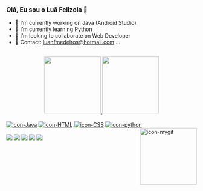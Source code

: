 ### Olá, Eu sou o Luã Felizola 👋

- 🔭 I’m currently working on Java (Android Studio)
- 🌱 I’m currently learning Python
- 👯 I’m looking to collaborate on Web Developer
- 💬 Contact: luanfmedeiros@hotmail.com ...
##
<div align="center">
  <a href="https://github.com/luansud">
  <img height="150em" widht="150em" src="https://github-readme-stats.vercel.app/api?username=luansud&show_icons=true&theme=algolia&include_all_commits=true&count_private=true"/>
  <img height="150em" widht="150em" src="https://github-readme-stats.vercel.app/api/top-langs/?username=luansud&layout=compact&langs_count=7&theme=algolia"/>
</div>

  <div style="display: inline_block"><br>
<!--  <img align="center" alt="icon-Js" src="https://img.shields.io/badge/JavaScript-F7DF1E?style=for-the-badge&logo=javascript&logoColor=black"> -->
  <img align="center" alt="icon-Java" src="https://img.shields.io/badge/Java-ED8B00?style=for-the-badge&logo=java&logoColor=white">
  <img align="center" alt="icon-HTML" src="https://img.shields.io/badge/HTML5-E34F26?style=for-the-badge&logo=html5&logoColor=white">
  <img align="center" alt="icon-CSS" src="https://img.shields.io/badge/CSS-239120?&style=for-the-badge&logo=css3&logoColor=white">
<!--  <img align="center" alt="icon-PHP" src="https://img.shields.io/badge/PHP-777BB4?style=for-the-badge&logo=php&logoColor=white"> -->
  <img align="center" alt="icon-python" src="https://img.shields.io/badge/Python-3776AB?style=for-the-badge&logo=python&logoColor=white">
  <img align="right" alt="icon-mygif" height="150px" witdh:"150px" src="https://s1.gifyu.com/images/Meu-GIF.gif">
  
</div>
<br>
<div> 
  <a href="https://www.instagram.com/luafsoares/" target="_blank"><img src="https://img.shields.io/badge/-Instagram-%23E4405F?style=for-the-badge&logo=instagram&logoColor=white" target="_blank"></a>
  <a href = "mailto:luanti.sud@gmail.com"><img src="https://img.shields.io/badge/-Gmail-%23333?style=for-the-badge&logo=gmail&logoColor=white" target="_blank"></a>
  <a href = "mailto:luanfmedeiros@hotmail.com"><img src="https://img.shields.io/badge/Microsoft_Outlook-0078D4?style=for-the-badge&logo=microsoft-outlook&logoColor=white" target="_blank"></a> 
  <a href="https://www.linkedin.com/in/luan-felizola/" target="_blank"><img src="https://img.shields.io/badge/-LinkedIn-%230077B5?style=for-the-badge&logo=linkedin&logoColor=white" target="_blank"></a>   
  <a href="https://www.facebook.com/luan.felizola" target="_blank"><img src="https://img.shields.io/badge/-Facebook-%230077B5?style=for-the-badge&logo=facebook&logoColor=white" target="_blank"></a> 
</div>

<!-- https://picrew.me/image_maker/51747/complete?cd=OwnBHG6CMo  -->
